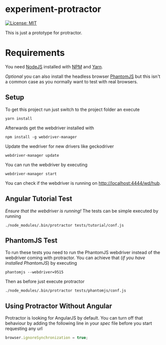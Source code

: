 # experiment-protractor

[![License: MIT](https://img.shields.io/badge/License-MIT-yellow.svg)](https://opensource.org/licenses/MIT)

This is just a prototype for protractor.


# Requirements

You need [NodeJS](https://nodejs.org/en/) installed with [NPM](https://www.npmjs.com/) and [Yarn](https://yarnpkg.com/lang/en/).

_Optional_ you can also install the headless browser [PhantomJS](http://phantomjs.org/) but this isn't a common case as you normally want to test with real browsers.


## Setup

To get this project run just switch to the project folder an execute

```
yarn install
```

Afterwards get the webdriver installed with

```
npm install -g webdriver-manager
```

Update the wedriver for new drivers like geckodriver

```
webdriver-manager update
```

You can run the webdriver by executing

```
webdriver-manager start
```

You can check if the webdriver is running on [http://localhost:4444/wd/hub](http://localhost:4444/wd/hub).


## Angular Tutorial Test

_Ensure that the webdriver is running!_
The tests can be simple executed by running

```
./node_modules/.bin/protractor tests/tutorial/conf.js
```


## PhantomJS Test

To run these tests you need to run the PhantomJS webdriver instead of the webdriver coming with protractor.
You can achieve that (_if you have installed PhantomJS_) by executing

```
phantomjs --webdriver=9515
```

Then as before just execute protractor

```
./node_modules/.bin/protractor tests/phantomjs/conf.js 
```


## Using Protractor Without Angular

Protractor is looking for AngularJS by default. You can turn off that behaviour by adding the following line in your _spec_ file before you start requesting any url

```javascript
browser.ignoreSynchronization = true;
```
